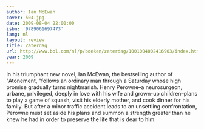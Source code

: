 ```yaml
---
author: Ian McEwan
cover: 504.jpg
date: 2009-08-04 22:00:00
isbn: '9789061697473'
lang: nl
layout: review
title: Zaterdag
url: http://www.bol.com/nl/p/boeken/zaterdag/1001004002416903/index.html
year: 2009
---
```

In his triumphant new novel, Ian McEwan, the bestselling author of "Atonement, "follows an ordinary man through a Saturday whose high promise gradually turns nightmarish. Henry Perowne–a neurosurgeon, urbane, privileged, deeply in love with his wife and grown-up children–plans to play a game of squash, visit his elderly mother, and cook dinner for his family. But after a minor traffic accident leads to an unsettling confrontation, Perowne must set aside his plans and summon a strength greater than he knew he had in order to preserve the life that is dear to him.
